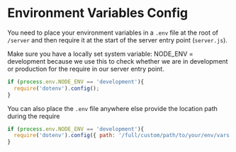 # Environment Variables Config

You need to place your environment variables in a `.env` file at the root of `/server` and then require it at the start of the server entry point (`server.js`).

Make sure you have a locally set system variable: NODE_ENV = development because we use this to check whether we are in development or production for the require in our server entry point.

```javascript
if (process.env.NODE_ENV == 'development'){
  require('dotenv').config();
}
```

You can also place the `.env` file anywhere else provide the location path during the require  

```javascript
if (process.env.NODE_ENV == 'development'){
  require('dotenv').config({ path: '/full/custom/path/to/your/env/vars'});
}
```



